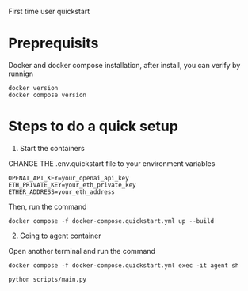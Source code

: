 First time user quickstart

# Preprequisits

Docker and docker compose installation, after install, you can verify by runnign

```
docker version
docker compose version
```

# Steps to do a quick setup

1. Start the containers

CHANGE THE .env.quickstart file to your environment variables
```
OPENAI_API_KEY=your_openai_api_key
ETH_PRIVATE_KEY=your_eth_private_key
ETHER_ADDRESS=your_eth_address
```

Then, run the command
```
docker compose -f docker-compose.quickstart.yml up --build
```


2. Going to agent container

Open another terminal and run the command

```
docker compose -f docker-compose.quickstart.yml exec -it agent sh
```

```
python scripts/main.py
```
